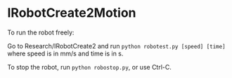 # IRobotCreate2Motion

To run the robot freely:

Go to Research/IRobotCreate2 and run ```python robotest.py [speed] [time]``` where speed is in mm/s and time is in s.

To stop the robot, run ```python robostop.py```, or use Ctrl-C.
